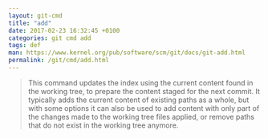 ```yaml
---
layout: git-cmd
title: "add"
date: 2017-02-23 16:32:45 +0100
categories: git cmd add
tags: def
man: https://www.kernel.org/pub/software/scm/git/docs/git-add.html
permalink: /git/cmd/add.html
---
```


> This command updates the index using the current content found in the working tree, to prepare the content staged for the next commit. It typically adds the current content of existing paths as a whole, but with some options it can also be used to add content with only part of the changes made to the working tree files applied, or remove paths that do not exist in the working tree anymore.
